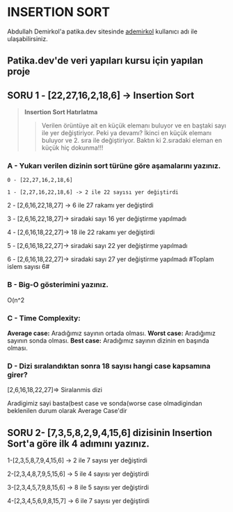 # INSERTION SORT

Abdullah Demirkol'a patika.dev sitesinde [ademirkol](https://app.patika.dev/ademirkol) kullanıcı adı ile ulaşabilirsiniz.

## Patika.dev'de veri yapıları kursu için yapılan proje


## **SORU 1 -** [22,27,16,2,18,6] -> Insertion Sort

> **Insertion Sort Hatırlatma** 
> >Verilen örüntüye ait en küçük elemanı buluyor ve en baştaki sayı ile yer değiştiriyor. Peki ya devamı? İkinci en küçük elemanı buluyor ve 2. sıra ile değiştiriyor. Baktın ki 2.sıradaki eleman en küçük hiç dokunma!!!

### A - Yukarı verilen dizinin sort türüne göre aşamalarını yazınız.

    0 - [22,27,16,2,18,6]

    1 - [2,27,16,22,18,6] -> 2 ile 22 sayısı yer değiştirdi

2 - [2,6,16,22,18,27] -> 6 ile 27 rakamı yer değiştirdi

3 - [2,6,16,22,18,27]-> siradaki sayı 16 yer değiştirme yapılmadı

4 - [2,6,16,18,22,27]-> 18 ile 22 rakamı yer değiştirdi

5 - [2,6,16,18,22,27]-> siradaki sayı 22 yer değiştirme yapılmadı

6 - [2,6,16,18,22,27]-> siradaki sayı 27 yer değiştirme yapılmadı #Toplam islem sayısı 6#

### B - Big-O gösterimini yazınız.

O(n^2

### C - Time Complexity:

**Average case:** Aradığımız sayının ortada olması.
**Worst case:** Aradığımız sayının sonda olması.
**Best case:** Aradığımız sayının dizinin en başında olması.

### D - Dizi sıralandıktan sonra 18 sayısı hangi case kapsamına girer?

[2,6,16,18,22,27]=> Siralanmis dizi

Aradigimiz sayi basta(best case ve sonda(worse case olmadigindan beklenilen durum olarak Average Case'dir

## **SORU 2-** [7,3,5,8,2,9,4,15,6] dizisinin Insertion Sort'a göre ilk 4 adımını yazınız.

1-[2,3,5,8,7,9,4,15,6] -> 2 ile 7 sayısı yer değiştirdi

2-[2,3,4,8,7,9,5,15,6] -> 5 ile 4 sayısı yer değiştirdi

3-[2,3,4,5,7,9,8,15,6] -> 8 ile 5 sayısı yer değiştirdi

4-[2,3,4,5,6,9,8,15,7] -> 6 ile 7 sayısı yer değiştirdi